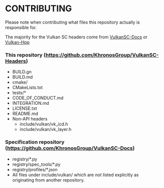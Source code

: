 # CONTRIBUTING

Please note when contributing what files this repository actually is responsible for.

The majority for the Vulkan SC headers come from [VulkanSC-Docs](https://github.com/KhronosGroup/VulkanSC-Docs) or [Vulkan-Hpp](https://github.com/KhronosGroup/Vulkan-Hpp)

### This repository (https://github.com/KhronosGroup/VulkanSC-Headers)

* BUILD.gn
* BUILD.md
* cmake/
* CMakeLists.txt
* tests/*
* CODE_OF_CONDUCT.md
* INTEGRATION.md
* LICENSE.txt
* README.md
* Non-API headers
  * include/vulkan/vk_icd.h
  * include/vulkan/vk_layer.h

### Specification repository (https://github.com/KhronosGroup/VulkanSC-Docs)

* registry/*.py
* registry/spec_tools/*.py
* registry/profiles/*.json
* All files under include/vulkan/ which are *not* listed explicitly as originating from another repository.
